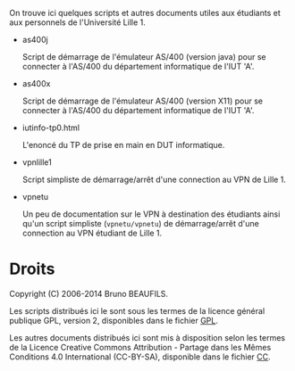 On trouve ici quelques scripts et autres documents utiles aux étudiants et aux
personnels de l'Université Lille 1.

 - as400j

   Script de démarrage de l'émulateur AS/400 (version java) pour se connecter
   à l'AS/400 du département informatique de l'IUT 'A'.

 - as400x

   Script de démarrage de l'émulateur AS/400 (version X11) pour se connecter à
   l'AS/400 du département informatique de l'IUT 'A'.

 - iutinfo-tp0.html
 
   L'enoncé du TP de prise en main en DUT informatique.

 - vpnlille1

   Script simpliste de démarrage/arrêt d'une connection au VPN de Lille 1.

 - vpnetu

   Un peu de documentation sur le VPN à destination des étudiants ainsi qu'un
   script simpliste (`vpnetu/vpnetu`) de démarrage/arrêt d'une connection au
   VPN étudiant de Lille 1.

# Droits

Copyright (C) 2006-2014 Bruno BEAUFILS.

Les scripts distribués ici le sont sous les termes de la licence général
publique GPL, version 2, disponibles dans le fichier [GPL](GPL).

Les autres documents distribués ici sont mis à disposition selon les termes de
la Licence Creative Commons Attribution - Partage dans les Mêmes
Conditions 4.0 International (CC-BY-SA), disponible dans le fichier [CC](CC).
